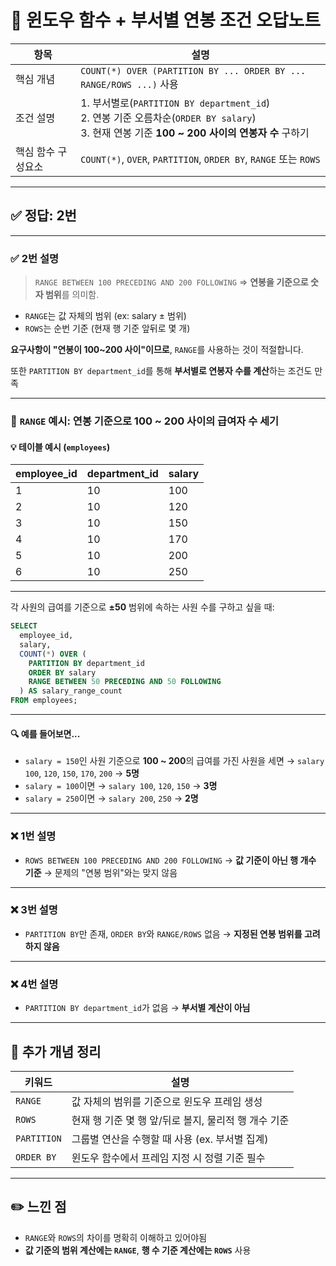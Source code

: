 # 📌 윈도우 함수 + 부서별 연봉 조건 오답노트

| 항목        | 설명                                                                 |
| --------- | ------------------------------------------------------------------ |
| 핵심 개념   | `COUNT(*) OVER (PARTITION BY ... ORDER BY ... RANGE/ROWS ...)` 사용    |
| 조건 설명   |  1. 부서별로(`PARTITION BY department_id`)<br>2. 연봉 기준 오름차순(`ORDER BY salary`)<br>3. 현재 연봉 기준 **100 ~ 200 사이의 연봉자 수** 구하기 |
| 핵심 함수 구성요소 | `COUNT(*)`, `OVER`, `PARTITION`, `ORDER BY`, `RANGE` 또는 `ROWS` |

---

## ✅ 정답: **2번**

---

### ✅ 2번 설명

> `RANGE BETWEEN 100 PRECEDING AND 200 FOLLOWING`
> ⇒ **연봉을 기준으로 숫자 범위**를 의미함.

* `RANGE`는 값 자체의 범위 (ex: salary ± 범위)
* `ROWS`는 순번 기준 (현재 행 기준 앞뒤로 몇 개)

**요구사항이 "연봉이 100\~200 사이"이므로**,
`RANGE`를 사용하는 것이 적절합니다.

또한 `PARTITION BY department_id`를 통해
**부서별로 연봉자 수를 계산**하는 조건도 만족

---

### 📌 `RANGE` 예시: 연봉 기준으로 100 \~ 200 사이의 급여자 수 세기

#### 💡 테이블 예시 (`employees`)

| employee\_id | department\_id | salary |
| ------------ | -------------- | ------ |
| 1            | 10             | 100    |
| 2            | 10             | 120    |
| 3            | 10             | 150    |
| 4            | 10             | 170    |
| 5            | 10             | 200    |
| 6            | 10             | 250    |

---

각 사원의 급여를 기준으로 **±50** 범위에 속하는 사원 수를 구하고 싶을 때:

```sql
SELECT
  employee_id,
  salary,
  COUNT(*) OVER (
    PARTITION BY department_id
    ORDER BY salary
    RANGE BETWEEN 50 PRECEDING AND 50 FOLLOWING
  ) AS salary_range_count
FROM employees;
```

---

#### 🔍 예를 들어보면...

* `salary = 150`인 사원 기준으로 **100 \~ 200**의 급여를 가진 사원을 세면
  → `salary 100`, `120`, `150`, `170`, `200` → **5명**
* `salary = 100`이면
  → `salary 100`, `120`, `150` → **3명**
* `salary = 250`이면
  → `salary 200`, `250` → **2명**


---

### ❌ 1번 설명

* `ROWS BETWEEN 100 PRECEDING AND 200 FOLLOWING`
  → **값 기준이 아닌 행 개수 기준**
  → 문제의 "연봉 범위"와는 맞지 않음

---

### ❌ 3번 설명

* `PARTITION BY`만 존재, `ORDER BY`와 `RANGE/ROWS` 없음
  → **지정된 연봉 범위를 고려하지 않음**

---

### ❌ 4번 설명

* `PARTITION BY department_id`가 없음
  → **부서별 계산이 아님**

---

## 📘 추가 개념 정리

| 키워드         | 설명                               |
| ----------- | -------------------------------- |
| `RANGE`     | 값 자체의 범위를 기준으로 윈도우 프레임 생성        |
| `ROWS`      | 현재 행 기준 몇 행 앞/뒤로 볼지, 물리적 행 개수 기준 |
| `PARTITION` | 그룹별 연산을 수행할 때 사용 (ex. 부서별 집계)    |
| `ORDER BY`  | 윈도우 함수에서 프레임 지정 시 정렬 기준 필수       |

---

## ✏️ 느낀 점

* `RANGE`와 `ROWS`의 차이를 명확히 이해하고 있어야됨
* **값 기준의 범위 계산에는 `RANGE`**, **행 수 기준 계산에는 `ROWS`** 사용

